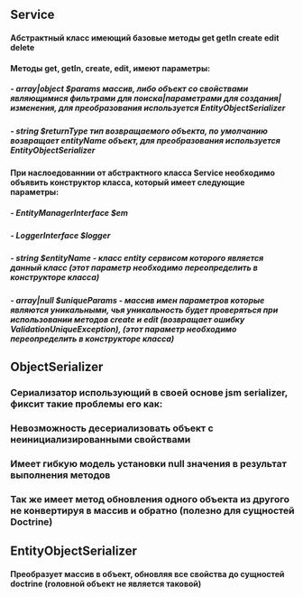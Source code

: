 ## Service

#### Абстрактный класс имеющий базовые методы get getIn create edit delete
#### Методы get, getIn, create, edit, имеют параметры:
##### - array|object $params массив, либо объект со свойствами являющимися фильтрами для поиска|параметрами для создания|изменения, для преобразования используется EntityObjectSerializer
##### - string $returnType тип возвращаемого объекта, по умолчанию возвращает entityName объект, для преобразования используется EntityObjectSerializer

#### При наслоедованнии от абстрактного класса Service необходимо объявить конструктор класса, который имеет следующие параметры:
##### - EntityManagerInterface $em
##### - LoggerInterface $logger
##### - string $entityName - класс entity сервисом которого является данный класс (этот параметр необходимо переопределить в конструкторе класса)
##### - array|null $uniqueParams - массив имен параметров которые являются уникальными, чья уникальность будет проверяться при использовании методов create и edit (возвращает ошибку ValidationUniqueException), (этот параметр необходимо переопределить в конструкторе класса)

## ObjectSerializer
### Сериализатор использующий в своей основе jsm serializer, фиксит такие проблемы его как:
### Невозможность десериализовать объект с неинициализированными свойствами
### Имеет гибкую модель установки null значения в результат выполнения методов
### Так же имеет метод обновления одного объекта из другого не конвертируя в массив и обратно (полезно для сущностей Doctrine)

## EntityObjectSerializer 
#### Преобразует массив в объект, обновляя все свойства до сущностей doctrine (головной объект не является таковой)